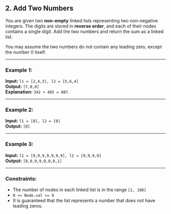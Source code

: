 ## 2. Add Two Numbers

You are given two **non-empty** linked lists representing two non-negative integers. The digits are stored in **reverse order**, and each of their nodes contains a single digit. Add the two numbers and return the sum as a linked list.

You may assume the two numbers do not contain any leading zero, except the number 0 itself.

---

### Example 1:

**Input:** `l1 = [2,4,3], l2 = [5,6,4]`  
**Output:** `[7,0,8]`  
**Explanation:** `342 + 465 = 807`.

---

### Example 2:

**Input:** `l1 = [0], l2 = [0]`  
**Output:** `[0]`

---

### Example 3:

**Input:** `l1 = [9,9,9,9,9,9,9], l2 = [9,9,9,9]`  
**Output:** `[8,9,9,9,0,0,0,1]`

---

### Constraints:

- The number of nodes in each linked list is in the range `[1, 100]`
- `0 <= Node.val <= 9`
- It is guaranteed that the list represents a number that does not have leading zeros.
